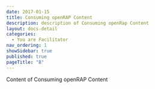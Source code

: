 ```yaml
---
date: 2017-01-15
title: Consuming openRAP Content
description: description of Consuming openRap Content
layout: docs-detail
categories:
  - You are Facilitator
nav_ordering: 1
showSidebar: true
published: true
pageTitle: "B"
---
```


Content of Consuming openRAP Content
